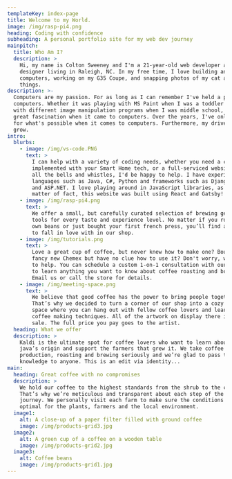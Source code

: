 ```yaml
---
templateKey: index-page
title: Welcome to my World.
image: /img/rasp-pi4.png
heading: Coding with confidence
subheading: A personal portfolio site for my web dev journey
mainpitch:
  title: Who Am I?
  description: >
    Hi, my name is Colton Sweeney and I'm a 21-year-old web developer and graphic 
    designer living in Raleigh, NC. In my free time, I love building and programming 
    computers, working on my G35 Coupe, and snapping photos of my cat and various other 
    things.
description: >-
  Computers are my passion. For as long as I can remember I've held a personal connection 
  computers. Whether it was playing with MS Paint when I was a toddler or fudging around 
  with different image manipulation programs when I was middle school, I've always held a 
  great fascination when it came to computers. Over the years, I've only grown my portfolio 
  for what's possible when it comes to computers. Furthermore, my drive to learn more will 
  grow.
intro:
  blurbs:
    - image: /img/vs-code.PNG
      text: >
        I can help with a variety of coding needs, whether you need a custom bot 
        implemented with your Smart Home tech, or a full-serviced website with 
        all the bells and whistles, I'd be happy to help. I have experience with 
        languages such as Java, C#, Python and frameworks such as Django, Express, 
        and ASP.NET. I love playing around in JavaScript libraries, as well. As a 
        matter of fact, this website was built using React and Gatsby! 
    - image: /img/rasp-pi4.png
      text: >
        We offer a small, but carefully curated selection of brewing gear and
        tools for every taste and experience level. No matter if you roast your
        own beans or just bought your first french press, you’ll find a gadget
        to fall in love with in our shop.
    - image: /img/tutorials.png
      text: >
        Love a great cup of coffee, but never knew how to make one? Bought a
        fancy new Chemex but have no clue how to use it? Don't worry, we’re here
        to help. You can schedule a custom 1-on-1 consultation with our baristas
        to learn anything you want to know about coffee roasting and brewing.
        Email us or call the store for details.
    - image: /img/meeting-space.png
      text: >
        We believe that good coffee has the power to bring people together.
        That’s why we decided to turn a corner of our shop into a cozy meeting
        space where you can hang out with fellow coffee lovers and learn about
        coffee making techniques. All of the artwork on display there is for
        sale. The full price you pay goes to the artist.
  heading: What we offer
  description: >
    Kaldi is the ultimate spot for coffee lovers who want to learn about their
    java’s origin and support the farmers that grew it. We take coffee
    production, roasting and brewing seriously and we’re glad to pass that
    knowledge to anyone. This is an edit via identity...
main:
  heading: Great coffee with no compromises
  description: >
    We hold our coffee to the highest standards from the shrub to the cup.
    That’s why we’re meticulous and transparent about each step of the coffee’s
    journey. We personally visit each farm to make sure the conditions are
    optimal for the plants, farmers and the local environment.
  image1:
    alt: A close-up of a paper filter filled with ground coffee
    image: /img/products-grid3.jpg
  image2:
    alt: A green cup of a coffee on a wooden table
    image: /img/products-grid2.jpg
  image3:
    alt: Coffee beans
    image: /img/products-grid1.jpg
---
```

